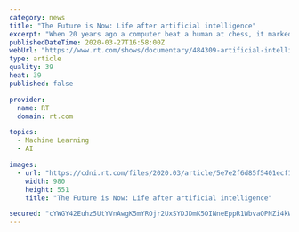 ```yaml
---
category: news
title: "The Future is Now: Life after artificial intelligence"
excerpt: "When 20 years ago a computer beat a human at chess, it marked the dawn of Artificial Intelligence as we know it. These days, neural networks, deep learning and all possible types of sensors allow AI to be used in healthcare, to operate self-driving cars and to tweak our photos on Instagram. But in the future the ability to learn, to emulate the ..."
publishedDateTime: 2020-03-27T16:58:00Z
webUrl: "https://www.rt.com/shows/documentary/484309-artificial-intelligence-opportunities-threats/"
type: article
quality: 39
heat: 39
published: false

provider:
  name: RT
  domain: rt.com

topics:
  - Machine Learning
  - AI

images:
  - url: "https://cdni.rt.com/files/2020.03/article/5e7e2f6d85f5401ecf11ad15.jpg"
    width: 980
    height: 551
    title: "The Future is Now: Life after artificial intelligence"

secured: "cYWGY42Euhz5UtYVnAwgK5mYROjr2UxSYDJDmK5OINneEppR1WbvaOPNZi4kWUw2W7EZupxWuhfLzjmZUmmYOkatQPPbx36EWkKBXJ+/zR4JD/r1PaDc33VsMWa7jwz30ce/t+7zyH6mA0cuzGrPrSr7uoK+eSSc40vxPpgIq5nfeESyE5B9/PJMMqD/DATCBpqcVm9+Wy9u1bLCXv5sl7Cc2Ll8ezWtKxcY/Jj+LB+MCL8VShzmRSoEgelEhGcU7mMuePc7Lh5Cft0snyQjhHZ+oZj8BxdDqgFPZNE9d86RtTA9zqV/IFoVhYemh1Bw;LHOe63j6DmxoHVo5xHlcXg=="
---
```


